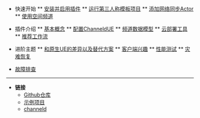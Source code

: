 * 快速开始
** [安装并启用插件](zh/installation.md)
** [运行第三人称模板项目](zh/third-person-template.md)
** [添加网络同步Actor](zh/add-replication.md)
** [使用空间频道](zh/use-spatial-channel.md)

* 插件介绍
** [基本概念](zh/basic-concepts.md)
** [配置ChanneldUE](zh/settings.md)
** [频道数据模型](zh/channel-data-schema.md)
** [云部署工具](zh/cloud-deployment-tool.md)
** [推荐工作流](zh/recommended-workflow.md)

* 进阶主题
** [和原生UE的差异以及替代方案](zh/native-ue-comparison.md)
** [客户端兴趣](zh/client-interest.md)
** [性能测试](zh/benchmark.md)
** [灾难恢复](zh/disaster-recovery.md)

* [故障排查](zh/troubleshooting.md)

-----
- **链接**
  - [Github仓库](https://github.com/metaworking/channeld-ue-plugin)
  - [示例项目](https://github.com/metaworking/channeld-ue-demos)
  - [channeld](https://github.com/metaworking/channeld)
